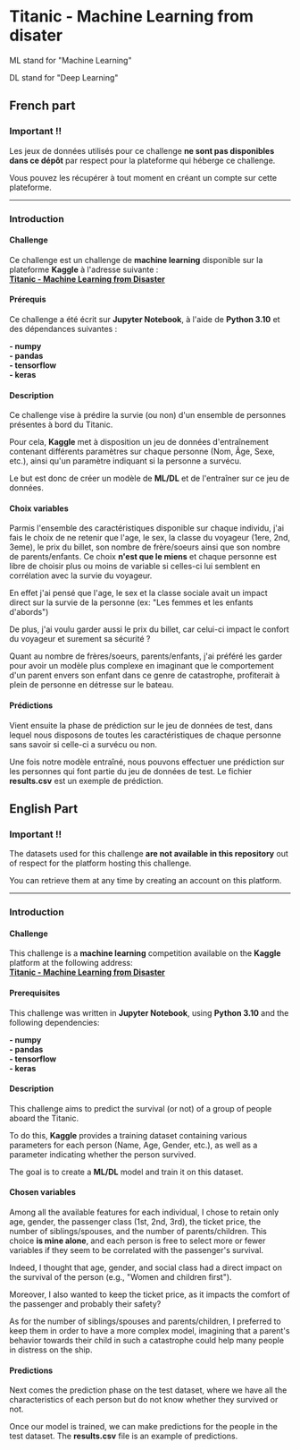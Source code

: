 # Titanic - Machine Learning from disater

ML stand for "Machine Learning"

DL stand for "Deep Learning"

## French part

### **Important !!**  

Les jeux de données utilisés pour ce challenge **ne sont pas disponibles dans ce dépôt** par respect pour la plateforme qui héberge ce challenge.  

Vous pouvez les récupérer à tout moment en créant un compte sur cette plateforme.  

---

### **Introduction**  

#### **Challenge**  
Ce challenge est un challenge de **machine learning** disponible sur la plateforme **Kaggle** à l'adresse suivante :  
**[Titanic - Machine Learning from Disaster](https://www.kaggle.com/competitions/titanic)** 

#### **Prérequis**  
Ce challenge a été écrit sur **Jupyter Notebook**, à l'aide de **Python 3.10** et des dépendances suivantes :  

**- numpy**  
**- pandas**  
**- tensorflow**  
**- keras**  

#### **Description**  
Ce challenge vise à prédire la survie (ou non) d'un ensemble de personnes présentes à bord du Titanic.  

Pour cela, **Kaggle** met à disposition un jeu de données d'entraînement contenant différents paramètres sur chaque personne (Nom, Âge, Sexe, etc.), ainsi qu'un paramètre indiquant si la personne a survécu.  

Le but est donc de créer un modèle de **ML/DL** et de l'entraîner sur ce jeu de données.  

#### Choix variables

Parmis l'ensemble des caractéristiques disponible sur chaque individu, j'ai fais le choix de ne retenir que l'age, le sex, la classe du voyageur (1ere, 2nd, 3eme), le prix du billet, son nombre de frère/soeurs ainsi que son nombre de parents/enfants. Ce choix **n'est que le miens** et chaque personne est libre de choisir plus ou moins de variable si celles-ci lui semblent en corrélation avec la survie du voyageur.

En effet j'ai pensé que l'age, le sex et la classe sociale avait un impact direct sur la survie de la personne (ex: "Les femmes et les enfants d'abords")

De plus, j'ai voulu garder aussi le prix du billet, car celui-ci impact le confort du voyageur et surement sa sécurité ?

Quant au nombre de frères/soeurs, parents/enfants, j'ai préféré les garder pour avoir un modèle plus complexe en imaginant que le comportement d'un parent envers son enfant dans ce genre de catastrophe, profiterait à plein de personne en détresse sur le bateau.

#### Prédictions

Vient ensuite la phase de prédiction sur le jeu de données de test, dans lequel nous disposons de toutes les caractéristiques de chaque personne sans savoir si celle-ci a survécu ou non.  

Une fois notre modèle entraîné, nous pouvons effectuer une prédiction sur les personnes qui font partie du jeu de données de test. Le fichier **results.csv** est un exemple de prédiction.  


## English Part

### **Important !!**  

The datasets used for this challenge **are not available in this repository** out of respect for the platform hosting this challenge.  

You can retrieve them at any time by creating an account on this platform.  

---

### **Introduction**  

#### **Challenge**  
This challenge is a **machine learning** competition available on the **Kaggle** platform at the following address:  
**[Titanic - Machine Learning from Disaster](https://www.kaggle.com/competitions/titanic)**  

#### **Prerequisites**  
This challenge was written in **Jupyter Notebook**, using **Python 3.10** and the following dependencies:  

**- numpy**  
**- pandas**  
**- tensorflow**  
**- keras**  

#### **Description**  
This challenge aims to predict the survival (or not) of a group of people aboard the Titanic.  

To do this, **Kaggle** provides a training dataset containing various parameters for each person (Name, Age, Gender, etc.), as well as a parameter indicating whether the person survived.  

The goal is to create a **ML/DL** model and train it on this dataset.  

#### Chosen variables

Among all the available features for each individual, I chose to retain only age, gender, the passenger class (1st, 2nd, 3rd), the ticket price, the number of siblings/spouses, and the number of parents/children. This choice **is mine alone**, and each person is free to select more or fewer variables if they seem to be correlated with the passenger's survival.

Indeed, I thought that age, gender, and social class had a direct impact on the survival of the person (e.g., "Women and children first").  

Moreover, I also wanted to keep the ticket price, as it impacts the comfort of the passenger and probably their safety?

As for the number of siblings/spouses and parents/children, I preferred to keep them in order to have a more complex model, imagining that a parent's behavior towards their child in such a catastrophe could help many people in distress on the ship.

#### Predictions

Next comes the prediction phase on the test dataset, where we have all the characteristics of each person but do not know whether they survived or not.  

Once our model is trained, we can make predictions for the people in the test dataset. The **results.csv** file is an example of predictions.  
 



